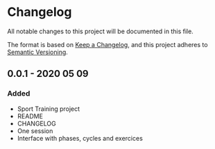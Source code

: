 # Changelog
All notable changes to this project will be documented in this file.

The format is based on [Keep a Changelog](https://keepachangelog.com/en/1.0.0/),
and this project adheres to [Semantic Versioning](https://semver.org/spec/v2.0.0.html).


## 0.0.1 - 2020 05 09
### Added
- Sport Training project
- README
- CHANGELOG
- One session
- Interface with phases, cycles and exercices
